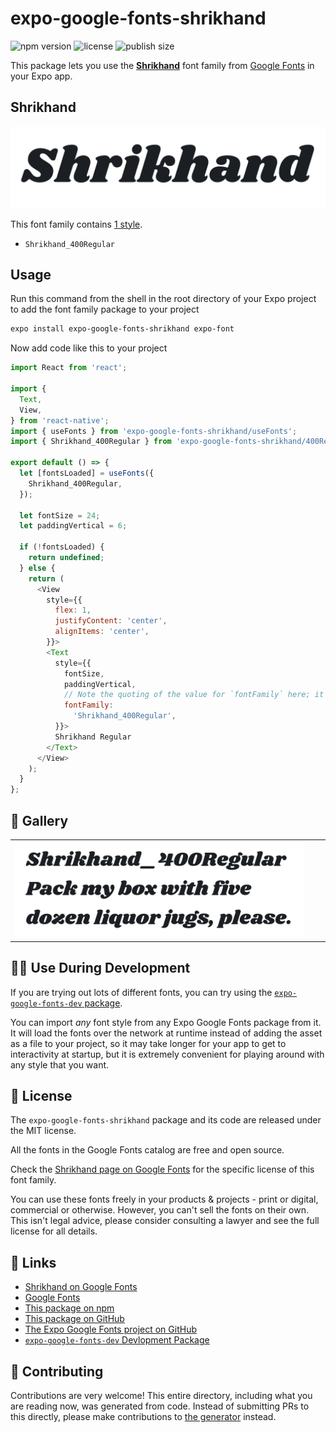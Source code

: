 # expo-google-fonts-shrikhand

![npm version](https://flat.badgen.net/npm/v/expo-google-fonts-shrikhand)
![license](https://flat.badgen.net/github/license/expo/google-fonts)
![publish size](https://flat.badgen.net/packagephobia/install/expo-google-fonts-shrikhand)

This package lets you use the [**Shrikhand**](https://fonts.google.com/specimen/Shrikhand) font family from [Google Fonts](https://fonts.google.com/) in your Expo app.

## Shrikhand

![Shrikhand](./font-family.png)

This font family contains [1 style](#-gallery).

- `Shrikhand_400Regular`

## Usage

Run this command from the shell in the root directory of your Expo project to add the font family package to your project
```sh
expo install expo-google-fonts-shrikhand expo-font
```

Now add code like this to your project
```js
import React from 'react';

import {
  Text,
  View,
} from 'react-native';
import { useFonts } from 'expo-google-fonts-shrikhand/useFonts';
import { Shrikhand_400Regular } from 'expo-google-fonts-shrikhand/400Regular';

export default () => {
  let [fontsLoaded] = useFonts({
    Shrikhand_400Regular,
  });

  let fontSize = 24;
  let paddingVertical = 6;

  if (!fontsLoaded) {
    return undefined;
  } else {
    return (
      <View
        style={{
          flex: 1,
          justifyContent: 'center',
          alignItems: 'center',
        }}>
        <Text
          style={{
            fontSize,
            paddingVertical,
            // Note the quoting of the value for `fontFamily` here; it expects a string!
            fontFamily:
              'Shrikhand_400Regular',
          }}>
          Shrikhand Regular
        </Text>
      </View>
    );
  }
};

```

## 🔡 Gallery


||||
|-|-|-|
|![Shrikhand_400Regular](.//400Regular/Shrikhand_400Regular.ttf.png)||||


## 👩‍💻 Use During Development

If you are trying out lots of different fonts, you can try using the [`expo-google-fonts-dev` package](https://github.com/freeboub/google-fonts/tree/master/font-packages/dev#readme).

You can import *any* font style from any Expo Google Fonts package from it. It will load the fonts
over the network at runtime instead of adding the asset as a file to your project, so it may take longer
for your app to get to interactivity at startup, but it is extremely convenient
for playing around with any style that you want.

## 📖 License

The `expo-google-fonts-shrikhand` package and its code are released under the MIT license.

All the fonts in the Google Fonts catalog are free and open source.

Check the [Shrikhand page on Google Fonts](https://fonts.google.com/specimen/Shrikhand) for the specific license of this font family.

You can use these fonts freely in your products & projects - print or digital, commercial or otherwise. However, you can't sell the fonts on their own. This isn't legal advice, please consider consulting a lawyer and see the full license for all details.

## 🔗 Links

- [Shrikhand on Google Fonts](https://fonts.google.com/specimen/Shrikhand)
- [Google Fonts](https://fonts.google.com/)
- [This package on npm](https://www.npmjs.com/package/expo-google-fonts-shrikhand)
- [This package on GitHub](https://github.com/freeboub/google-fonts/tree/master/font-packages/shrikhand)
- [The Expo Google Fonts project on GitHub](https://github.com/freeboub/google-fonts)
- [`expo-google-fonts-dev` Devlopment Package](https://github.com/freeboub/google-fonts/tree/master/font-packages/dev)

## 🤝 Contributing

Contributions are very welcome! This entire directory, including what you are reading now, was generated from code. Instead of submitting PRs to this directly, please make contributions to [the generator](https://github.com/freeboub/google-fonts/tree/master/packages/generator) instead.
